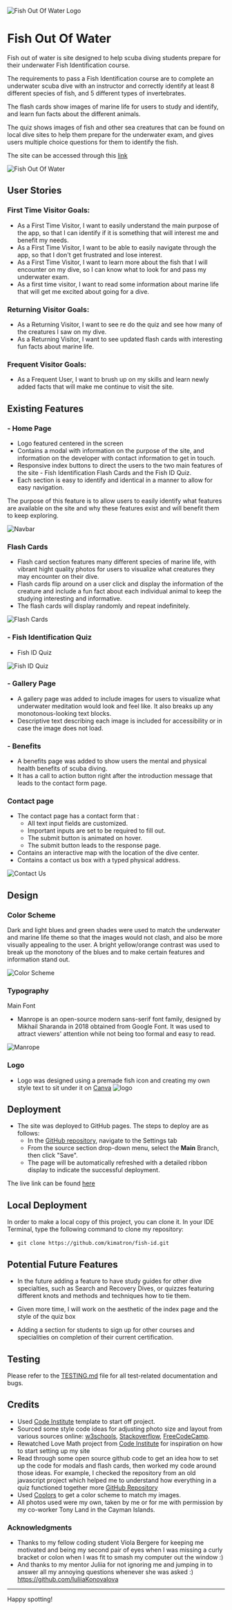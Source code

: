 ![Fish Out Of Water Logo](assets/images/fishoutofwaterlogo.png)

# Fish Out Of Water

Fish out of water is site designed to help scuba diving students prepare for their underwater Fish Identification course.

The requirements to pass a Fish Identification course are to complete an underwater scuba dive with an instructor and correctly identify at least 8 different species of fish, and 5 different types of invertebrates. 

The flash cards show images of marine life for users to study and identify, and learn fun facts about the different animals.

The quiz shows images of fish and other sea creatures that can be found on local dive sites to help them prepare for the underwater exam, and gives users multiple choice questions for them to identify the fish. 

The site can be accessed through this 
[link](https://kimatron.github.io/fish-id/)

![Fish Out Of Water](documentation/fowresponsive.png)
## User Stories

### First Time Visitor Goals:

* As a First Time Visitor, I want to easily understand the main purpose of the app, so that I can identify if it is something that will interest me and benefit my needs.
* As a First Time Visitor, I want to be able to easily navigate through the app, so that I don't get frustrated and lose interest.
* As a First Time Visitor, I want to learn more about the fish that I will encounter on my dive, so I can know what to look for and pass my underwater exam.
* As a first time visitor, I want to read some information about marine life that will get me excited about going for a dive.

### Returning Visitor Goals:

* As a Returning Visitor, I want to see re do the quiz and see how many of the creatures I saw on my dive.
* As a Returning Visitor, I want to see updated flash cards with interesting fun facts about marine life.

### Frequent Visitor Goals:
* As a Frequent User, I want to brush up on my skills and learn newly added facts that will make me continue to visit the site.


## Existing Features
### - Home Page
- Logo featured centered in the screen
- Contains a modal with information on the purpose of the site, and information on the developer with contact information to get in touch.
- Responsive index buttons to direct the users to the two main features of the site - Fish Identification Flash Cards and the Fish ID Quiz.
- Each section is easy to identify and identical in a manner to allow for easy navigation. 

The purpose of this feature is to allow users to easily identify what features are available on the site and why these features exist and will benefit them to keep exploring.

![Navbar](documentation/captureindex.png)

### Flash Cards
- Flash card section features many different species of marine life, with vibrant hight quality photos for users to visualize what creatures they may encounter on their dive.
- Flash cards flip around on a user click and display the information of the creature and include a fun fact about each individual animal to keep the studying interesting and informative.
- The flash cards will display randomly and repeat indefinitely.

![Flash Cards](documentation/flashcard.gif)

### - Fish Identification Quiz

- Fish ID Quiz 

![Fish ID Quiz](documentation/capturequiz.png)

### - Gallery Page
- A gallery page was added to include images for users to visualize what underwater meditation would look and feel like. It also breaks up any monotonous-looking text blocks.
- Descriptive text describing each image is included for accessibility or in case the image does not load.




### - Benefits
- A benefits page was added to show users the mental and physical health benefits of scuba diving.
- It has a call to action button right after the introduction message that leads to the contact form page.

### Contact page
- The contact page has a contact form that :
    - All text input fields are customized.
   - Important inputs are set to be required to fill out.
    - The submit button is animated on hover.
     - The submit button leads to the response page.
- Contains an interactive map with the location of the dive center.
- Contains a contact us box with a typed physical address.

![Contact Us](documentation/contactus.png)

## Design

### Color Scheme
Dark and light blues and green shades were used to match the underwater and marine life theme so that the images would not clash, and also be more visually appealing to the user. A bright yellow/orange contrast was used to break up the monotony of the blues and to make certain features and information stand out.

![Color Scheme](documentation/fishoutofwatercoolors.png)

### Typography

Main Font 
- Manrope is an open-source modern sans-serif font family, designed by Mikhail Sharanda in 2018 obtained from Google Font. It was used to attract viewers' attention while not being too formal and easy to read.

![Manrope](documentation/manrope.png)


### Logo
- Logo was designed using a premade fish icon and creating my own style text to sit under it on [Canva](http.canva.com) ![logo](documentation/fishoutofwaterlogo.png)

## Deployment

- The site was deployed to GitHub pages. The steps to deploy are as follows: 
  - In the [GitHub repository](https://github.com/kimatron/fish-id), navigate to the Settings tab 
  - From the source section drop-down menu, select the **Main** Branch, then click "Save".
  - The page will be automatically refreshed with a detailed ribbon display to indicate the successful deployment.

The live link can be found [here](https://kimatron.github.io/fish-id/)

## Local Deployment

In order to make a local copy of this project, you can clone it.
In your IDE Terminal, type the following command to clone my repository:

- `git clone https://github.com/kimatron/fish-id.git`

## Potential Future Features

- In the future adding a feature to have study guides for other dive specialties, such as Search and Recovery Dives, or quizzes featuring different knots and methods and techniques how to tie them.

 - Given more time, I will work on the aesthetic of the index page and the style of the quiz box

 - Adding a section for students to sign up for other courses and specialities on completion of their current certification.

## Testing

Please refer to the [TESTING.md](TESTING.md) file for all test-related documentation and bugs.




## Credits
- Used [Code Institute](https://github.com/Code-Institute-Org/ci-full-template) template to start off project.
- Sourced some style code ideas for adjusting photo size and layout from various sources online:
[w3schools](www.w3schools.com),
[Stackoverflow](Stackoverflow.com),
[FreeCodeCamp](www.freecodecamp.org).
- Rewatched Love Math project from [Code Institute](www.codeinstitute.com) for inspiration on how to start setting up my site
- Read through some open source github code to get an idea how to set up the code for modals and flash cards, then worked my code around those ideas. For example, I checked the repository from an old javascript project which helped me to understand how everything in a quiz functioned together more [GitHub Repository](https://github.com/IuliiaKonovalova)  
- Used [Coolors](https://coolors.co/) to get a color scheme to match my images.
- All photos used were my own, taken by me or for me with permission by my co-worker Tony Land in the Cayman Islands.
### Acknowledgments
- Thanks to my fellow coding student Viola Bergere for keeping me motivated and being my second pair of eyes when I was missing a curly bracket or colon when I was fit to smash my computer out the window :)
- And thanks to my mentor Juliia for not ignoring me and jumping in to answer all my annoying questions whenever she was asked :) https://github.com/IuliiaKonovalova 
 

---

Happy spotting!